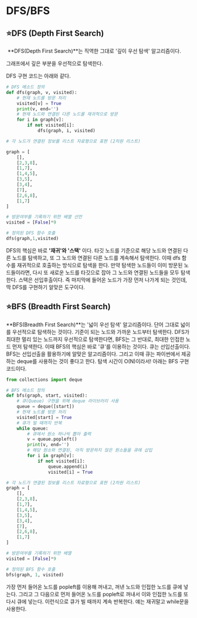 # DFS/BFS

## ⭐DFS (Depth First Search)

 **DFS(Depth First Search)**는 직역한 그대로 '깊이 우선 탐색' 알고리즘이다. 

그래프에서 깊은 부분을 우선적으로 탐색한다. 

DFS 구현 코드는 아래와 같다.

```python
# DFS 메소드 정의
def dfs(graph, v, visited):
    # 현재 노드를 방문 처리
    visited[v] = True
    print(v, end='')
    # 현재 노드와 연결된 다른 노드를 재귀적으로 방문
    for i in graph[v]:
        if not visited[i]:
            dfs(graph, i, visited)

# 각 노드가 연결된 정보를 리스트 자료형으로 표현 (2차원 리스트)

graph = [
    [],
    [2,3,8],
    [1,7],
    [1,4,5],
    [3,5],
    [3,4],
    [7],
    [2,6,8],
    [1,7]
]

# 방문여부를 기록하기 위한 배열 선언
visited = [False]*9

# 정의된 DFS 함수 호출
dfs(graph,1,visited)
```

DFS의 핵심은 바로 **'재귀'와 '스택'**
이다. 타깃 노드를 기준으로 해당 노드와 연결된 다른 노드를 탐색하고, 또 그 노드와 연결된 다른 노드를 계속해서 탐색한다. 이때 dfs 함수를 재귀적으로 호출하는 방식으로 탐색을 한다. 만약 탐색한 노드들이 이미 방문된 노드들이라면, 다시 또 새로운 노드를 타깃으로 잡아 그 노드와 연결된 노드들을 모두 탐색한다. 스택은 선입후출이다. 즉 마지막에 들어온 노드가 가장 먼저 나가게 되는 것인데, 딱 DFS를 구현하기 알맞은 도구이다.

## ⭐BFS (Breadth First Search)

**BFS(Breadth First Search)**는 '넓이 우선 탐색' 알고리즘이다. 단어 그대로 넓이를 우선적으로 탐색하는 것이다. 기준이 되는 노드와 가까운 노드부터 탐색한다. DFS가 최대한 멀리 있는 노드까지 우선적으로 탐색한다면, BFS는 그 반대로, 최대한 인접한 노드 먼저 탐색한다. 이때 BFS의 핵심은 바로 '큐'를 이용하는 것이다. 큐는 선입선출이다. BFS는 선입선출을 활용하기에 알맞은 알고리즘이다. 그리고 이때 큐는 파이썬에서 제공하는 deque를 사용하는 것이 좋다고 한다. 탐색 시간이 O(N)이라서! 아래는 BFS 구현 코드이다.

```python
from collections import deque

# BFS 메소드 정의
def bfs(graph, start, visited):
    # 큐(Queue) 구현을 위해 deque 라이브러리 사용
    queue = deque([start])
    # 현재 노드를 방문 처리
    visited[start] = True
    # 큐가 빌 때까지 반복
    while queue:
        # 큐에서 원소 하나씩 뽑아 출력
        v = queue.popleft()
        print(v, end='')
        # 해당 원소와 연결된, 아직 방문하지 않은 원소들을 큐에 삽입
        for i in graph[v]:
            if not visited[i]:
                queue.append(i)
                visited[i] = True

# 각 노드가 연결된 정보를 리스트 자료형으로 표현 (2차원 리스트)
graph = [
    [],
    [2,3,8],
    [1,7],
    [1,4,5],
    [3,5],
    [3,4],
    [7],
    [2,6,8],
    [1,7]
]

# 방문여부를 기록하기 위한 배열
visited = [False]*9

# 정의된 BFS 함수 호출
bfs(graph, 1, visited)
```

가장 먼저 들어온 노드를 popleft를 이용해 꺼내고, 꺼낸 노드와 인접한 노드를 큐에 넣는다. 그리고 그 다음으로 먼저 들어온 노드를 popleft로 꺼내서 이와 인접한 노드를 또 다시 큐에 넣는다. 이런식으로 큐가 빌 때까지 계속 반복한다. 얘는 재귀말고 while문을 사용한다.
